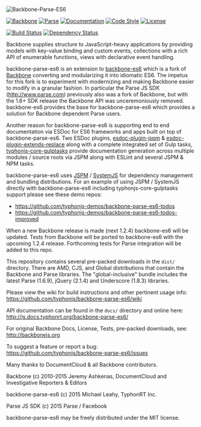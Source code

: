 ![Backbone-Parse-ES6](http://i.imgur.com/VNuAXXX.png)

[![Backbone](https://img.shields.io/badge/backbone-1.2.3-yellowgreen.svg?style=flat)](https://github.com/jashkenas/backbone)
[![Parse](https://img.shields.io/badge/parse-1.6.12-yellowgreen.svg?style=flat)](https://github.com/ParsePlatform/Parse-SDK-JS)
[![Documentation](http://js.typhonrt.org/docs/backbone-parse-es6/badge.svg)](http://js.docs.typhonrt.org/backbone-parse-es6/)
[![Code Style](https://img.shields.io/badge/code%20style-allman-yellowgreen.svg?style=flat)](https://en.wikipedia.org/wiki/Indent_style#Allman_style)
[![License](https://img.shields.io/badge/license-MIT-yellowgreen.svg?style=flat)](https://github.com/typhonjs/backbone-parse-es6/blob/master/LICENSE)

[![Build Status](https://travis-ci.org/typhonjs/backbone-parse-es6.svg?branch=master)](https://travis-ci.org/typhonjs/backbone-parse-es6)
[![Dependency Status](https://www.versioneye.com/user/projects/5627b8ff36d0ab0019000f7b/badge.svg?style=flat)](https://www.versioneye.com/user/projects/5627b8ff36d0ab0019000f7b)

Backbone supplies structure to JavaScript-heavy applications by providing models with key-value binding and custom events, collections with a rich API of enumerable functions, views with declarative event handling.

backbone-parse-es6 is an extension to [backbone-es6](https://github.com/typhonjs/backbone-es6) which is a fork of [Backbone](https://github.com/jashkenas/backbone) converting and modularizing it into idiomatic ES6. The impetus for this fork is to experiment with modernizing and making Backbone easier to modify in a granular fashion. In particular the Parse JS SDK (http://www.parse.com) previously also was a fork of Backbone, but with the 1.6+ SDK release the Backbone API was unceremoniously removed. backbone-es6 provides the base for backbone-parse-es6  which provides a solution for Backbone dependent Parse users. 

Another reason for backbone-parse-es6 is supporting end to end documentation via ESDoc for ES6 frameworks and apps built on top of backbone-parse-es6. Two ESDoc plugins, [esdoc-plugin-jspm](https://github.com/typhonjs/esdoc-plugin-jspm) & [esdoc-plugin-extends-replace](https://github.com/typhonjs/esdoc-plugin-extends-replace) along with a complete integrated set of Gulp tasks, [typhonjs-core-gulptasks](https://github.com/typhonjs/typhonjs-core-gulptasks) provide documentation generation across multiple modules / source roots via JSPM along with ESLint and several JSPM & NPM tasks.

backbone-parse-es6 uses [JSPM](http://www.jspm.io) / [SystemJS](https://github.com/systemjs/systemjs) for dependency management and bundling distributions. For an example of using JSPM / SystemJS directly with backbone-parse-es6 including typhonjs-core-gulptasks support please see these demo repos:
- https://github.com/typhonjs-demos/backbone-parse-es6-todos
- https://github.com/typhonjs-demos/backbone-parse-es6-todos-improved

When a new Backbone release is made (next 1.2.4) backbone-es6 will be updated. Tests from Backbone will be ported to backbone-es6 with the upcoming 1.2.4 release. Forthcoming tests for Parse integration will be added to this repo. 

This repository contains several pre-packed downloads in the `dist/` directory. There are AMD, CJS, and Global distributions that contain the Backbone and Parse libraries. The "global-inclusive" bundle includes the latest Parse (1.6.9), jQuery (2.1.4) and Underscore (1.8.3) libraries.

Please view the wiki for build instructions and other pertinent usage info:
https://github.com/typhonjs/backbone-parse-es6/wiki

API documentation can be found in the `docs/` directory and online here:
http://js.docs.typhonrt.org/backbone-parse-es6/

For original Backbone Docs, License, Tests, pre-packed downloads, see:
http://backbonejs.org

To suggest a feature or report a bug:
https://github.com/typhonjs/backbone-parse-es6/issues

Many thanks to DocumentCloud & all Backbone contributors.

Backbone (c) 2010-2015 Jeremy Ashkenas, DocumentCloud and Investigative Reporters & Editors

backbone-parse-es6 (c) 2015 Michael Leahy, TyphonRT Inc. 

Parse JS SDK (c) 2015 Parse / Facebook 

backbone-parse-es6 may be freely distributed under the MIT license.
